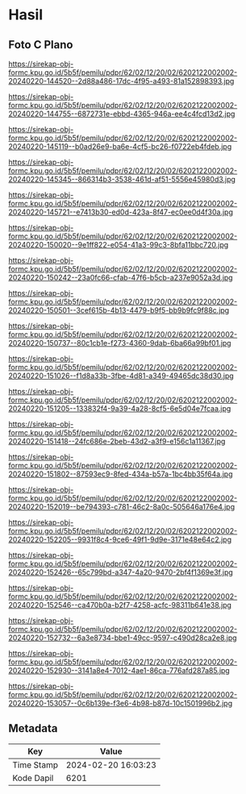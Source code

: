# Hasil

## Foto C Plano

https://sirekap-obj-formc.kpu.go.id/5b5f/pemilu/pdpr/62/02/12/20/02/6202122002002-20240220-144520--2d88a486-17dc-4f95-a493-81a152898393.jpg

https://sirekap-obj-formc.kpu.go.id/5b5f/pemilu/pdpr/62/02/12/20/02/6202122002002-20240220-144755--6872731e-ebbd-4365-946a-ee4c4fcd13d2.jpg

https://sirekap-obj-formc.kpu.go.id/5b5f/pemilu/pdpr/62/02/12/20/02/6202122002002-20240220-145119--b0ad26e9-ba6e-4cf5-bc26-f0722eb4fdeb.jpg

https://sirekap-obj-formc.kpu.go.id/5b5f/pemilu/pdpr/62/02/12/20/02/6202122002002-20240220-145345--866314b3-3538-461d-af51-5556e45980d3.jpg

https://sirekap-obj-formc.kpu.go.id/5b5f/pemilu/pdpr/62/02/12/20/02/6202122002002-20240220-145721--e7413b30-ed0d-423a-8f47-ec0ee0d4f30a.jpg

https://sirekap-obj-formc.kpu.go.id/5b5f/pemilu/pdpr/62/02/12/20/02/6202122002002-20240220-150020--9e1ff822-e054-41a3-99c3-8bfa11bbc720.jpg

https://sirekap-obj-formc.kpu.go.id/5b5f/pemilu/pdpr/62/02/12/20/02/6202122002002-20240220-150242--23a0fc66-cfab-47f6-b5cb-a237e9052a3d.jpg

https://sirekap-obj-formc.kpu.go.id/5b5f/pemilu/pdpr/62/02/12/20/02/6202122002002-20240220-150501--3cef615b-4b13-4479-b9f5-bb9b9fc9f88c.jpg

https://sirekap-obj-formc.kpu.go.id/5b5f/pemilu/pdpr/62/02/12/20/02/6202122002002-20240220-150737--80c1cb1e-f273-4360-9dab-6ba66a99bf01.jpg

https://sirekap-obj-formc.kpu.go.id/5b5f/pemilu/pdpr/62/02/12/20/02/6202122002002-20240220-151026--f1d8a33b-3fbe-4d81-a349-49465dc38d30.jpg

https://sirekap-obj-formc.kpu.go.id/5b5f/pemilu/pdpr/62/02/12/20/02/6202122002002-20240220-151205--133832f4-9a39-4a28-8cf5-6e5d04e7fcaa.jpg

https://sirekap-obj-formc.kpu.go.id/5b5f/pemilu/pdpr/62/02/12/20/02/6202122002002-20240220-151418--24fc686e-2beb-43d2-a3f9-e156c1a11367.jpg

https://sirekap-obj-formc.kpu.go.id/5b5f/pemilu/pdpr/62/02/12/20/02/6202122002002-20240220-151802--87593ec9-8fed-434a-b57a-1bc4bb35f64a.jpg

https://sirekap-obj-formc.kpu.go.id/5b5f/pemilu/pdpr/62/02/12/20/02/6202122002002-20240220-152019--be794393-c781-46c2-8a0c-505646a176e4.jpg

https://sirekap-obj-formc.kpu.go.id/5b5f/pemilu/pdpr/62/02/12/20/02/6202122002002-20240220-152205--9931f8c4-9ce6-49f1-9d9e-3171e48e64c2.jpg

https://sirekap-obj-formc.kpu.go.id/5b5f/pemilu/pdpr/62/02/12/20/02/6202122002002-20240220-152426--65c799bd-a347-4a20-9470-2bf4f1369e3f.jpg

https://sirekap-obj-formc.kpu.go.id/5b5f/pemilu/pdpr/62/02/12/20/02/6202122002002-20240220-152546--ca470b0a-b2f7-4258-acfc-98311b641e38.jpg

https://sirekap-obj-formc.kpu.go.id/5b5f/pemilu/pdpr/62/02/12/20/02/6202122002002-20240220-152732--6a3e8734-bbe1-49cc-9597-c490d28ca2e8.jpg

https://sirekap-obj-formc.kpu.go.id/5b5f/pemilu/pdpr/62/02/12/20/02/6202122002002-20240220-152930--3141a8e4-7012-4ae1-86ca-776afd287a85.jpg

https://sirekap-obj-formc.kpu.go.id/5b5f/pemilu/pdpr/62/02/12/20/02/6202122002002-20240220-153057--0c6b139e-f3e6-4b98-b87d-10c1501996b2.jpg


## Metadata

| Key        | Value               |
| ---------- | ------------------- |
| Time Stamp | 2024-02-20 16:03:23 |
| Kode Dapil | 6201                |



